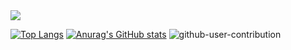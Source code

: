 <img src='https://komarev.com/ghpvc/?username=phaiEZ&color=grey&style=flat-square&label=Views'>

[![Top Langs](https://github-readme-stats.vercel.app/api/top-langs/?username=phaiEZ&layout=compact)](https://github.com/anuraghazra/github-readme-stats)
[![Anurag's GitHub stats](https://github-readme-stats.vercel.app/api?username=phaiEZ)](https://github.com/anuraghazra/github-readme-stats)
![github-user-contribution](https://user-images.githubusercontent.com/51281702/202866422-8ea17d8d-54ee-4cab-8a8e-7fc8bf661f90.svg)
